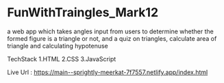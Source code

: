 # FunWithTraingles_Mark12
a web app which takes angles input from users to determine whether the formed figure is a triangle or not, and a quiz on triangles, calculate area of triangle and calculating hypotenuse

TechStack
1.HTML
2.CSS
3.JavaScript

Live Url : https://main--sprightly-meerkat-7f7557.netlify.app/index.html
